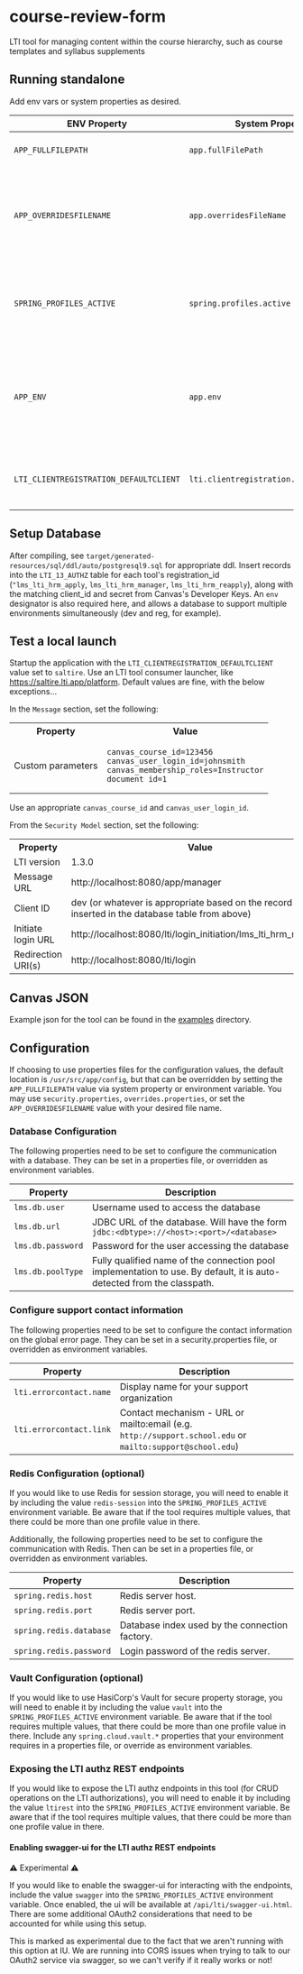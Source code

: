 # course-review-form
LTI tool for managing content within the course hierarchy, such as course templates and syllabus supplements

## Running standalone
Add env vars or system properties as desired.

| ENV Property                           | System Property                        | Default Value             | Description                                                                                                    |
|----------------------------------------|----------------------------------------|---------------------------|----------------------------------------------------------------------------------------------------------------|
| `APP_FULLFILEPATH`                     | `app.fullFilePath`                     | `/usr/src/app/config`     | Directory for configuration files                                                                              |
| `APP_OVERRIDESFILENAME`                | `app.overridesFileName`                | `overrides.properties`    | Customizable filename for additional configurations.  Would be located in the above directory.                 |
| `SPRING_PROFILES_ACTIVE`               | `spring.profiles.active`               |                           | Supply spring profiles to activate.  See configuration details below for potential values.                     |
| `APP_ENV`                              | `app.env`                              | `dev`                     | Environment designator.  Free-form and can be used for your own purposes.  Shows up in the application footer. |
| `LTI_CLIENTREGISTRATION_DEFAULTCLIENT` | `lti.clientregistration.defaultClient` | canvas                    | Specify the launching configuration to expect (canvas/saltire)                                                 |

## Setup Database
After compiling, see `target/generated-resources/sql/ddl/auto/postgresql9.sql` for appropriate ddl.
Insert records into the `LTI_13_AUTHZ` table for each tool's registration_id (`"lms_lti_hrm_apply`, `lms_lti_hrm_manager`, `lms_lti_hrm_reapply`), along with the matching client_id
and secret from Canvas's Developer Keys.  An `env` designator is also required here, and allows a database to support
multiple environments simultaneously (dev and reg, for example).

## Test a local launch
Startup the application with the `LTI_CLIENTREGISTRATION_DEFAULTCLIENT` value set to `saltire`.
Use an LTI tool consumer launcher, like https://saltire.lti.app/platform.
Default values are fine, with the below exceptions...

In the `Message` section, set the following:
<table>
<tr><th>Property</th><th>Value</th></tr>
<tr><td>Custom parameters</td><td>

```
canvas_course_id=123456
canvas_user_login_id=johnsmith
canvas_membership_roles=Instructor
document_id=1
```

</td></tr>
</table>

Use an appropriate `canvas_course_id` and `canvas_user_login_id`.

From the `Security Model` section, set the following:
<table>
<tr><th>Property</th><th>Value</th></tr>
<tr><td>LTI version</td><td>1.3.0</td></tr>
<tr><td>Message URL</td><td>http://localhost:8080/app/manager</td></tr>
<tr><td>Client ID</td><td>dev (or whatever is appropriate based on the record inserted in the database table from above)</td></tr>
<tr><td>Initiate login URL</td><td>http://localhost:8080/lti/login_initiation/lms_lti_hrm_manager</td></tr>
<tr><td>Redirection URI(s)</td><td>http://localhost:8080/lti/login</td></tr>
</table>

## Canvas JSON
Example json for the tool can be found in the [examples](examples) directory.

## Configuration
If choosing to use properties files for the configuration values, the default location is `/usr/src/app/config`, but that can be overridden by setting the `APP_FULLFILEPATH` value via system property or environment variable.
You may use `security.properties`, `overrides.properties`, or set the `APP_OVERRIDESFILENAME` value with your desired file name.

### Database Configuration
The following properties need to be set to configure the communication with a database.
They can be set in a properties file, or overridden as environment variables.

| Property             | Description                                                                                                            |
|----------------------|------------------------------------------------------------------------------------------------------------------------|
| `lms.db.user`        | Username used to access the database                                                                                   |
| `lms.db.url`         | JDBC URL of the database.  Will have the form `jdbc:<dbtype>://<host>:<port>/<database>`                               |
| `lms.db.password`    | Password for the user accessing the database                                                                           |
| `lms.db.poolType`    | Fully qualified name of the connection pool implementation to use. By default, it is auto-detected from the classpath. |

### Configure support contact information
The following properties need to be set to configure the contact information on the global error page.
They can be set in a security.properties file, or overridden as environment variables.

| Property                | Description                                                                                               |
|-------------------------|-----------------------------------------------------------------------------------------------------------|
| `lti.errorcontact.name` | Display name for your support organization                                                                |
| `lti.errorcontact.link` | Contact mechanism - URL or mailto:email (e.g. `http://support.school.edu` or `mailto:support@school.edu`) |

### Redis Configuration (optional)
If you would like to use Redis for session storage, you will need to enable it by including the value `redis-session` into the `SPRING_PROFILES_ACTIVE` environment variable. Be aware that if the tool requires multiple values, that there could be more than one profile value in there.

Additionally, the following properties need to be set to configure the communication with Redis.
Then can be set in a properties file, or overridden as environment variables.

| Property                | Description                                    |
|-------------------------|------------------------------------------------|
| `spring.redis.host`     | Redis server host.                             |
| `spring.redis.port`     | Redis server port.                             |
| `spring.redis.database` | Database index used by the connection factory. |
| `spring.redis.password` | Login password of the redis server.            |


### Vault Configuration (optional)
If you would like to use HasiCorp's Vault for secure property storage, you will need to enable it by including the value `vault` into the `SPRING_PROFILES_ACTIVE` environment variable. Be aware that if the tool requires multiple values, that there could be more than one profile value in there.
Include any `spring.cloud.vault.*` properties that your environment requires in a properties file, or override as environment variables.

### Exposing the LTI authz REST endpoints
If you would like to expose the LTI authz endpoints in this tool (for CRUD operations on the LTI authorizations), you will
need to enable it by including the value `ltirest` into the `SPRING_PROFILES_ACTIVE` environment variable. Be aware that
if the tool requires multiple values, that there could be more than one profile value in there.

#### Enabling swagger-ui for the LTI authz REST endpoints
:warning: Experimental :warning:

If you would like to enable the swagger-ui for interacting with the endpoints, include the value `swagger` into the `SPRING_PROFILES_ACTIVE` environment variable.
Once enabled, the ui will be available at `/api/lti/swagger-ui.html`.  There are some additional OAuth2 considerations
that need to be accounted for while using this setup.

This is marked as experimental due to the fact that we aren't running with this option at IU.  We are running into CORS
issues when trying to talk to our OAuth2 service via swagger, so we can't verify if it really works or not!